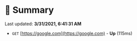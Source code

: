 # 📖 Summary
Last updated: **3/31/2021, 6:41:31 AM**

- `GET` [https://google.com](https://google.com) - **Up** (115ms)
